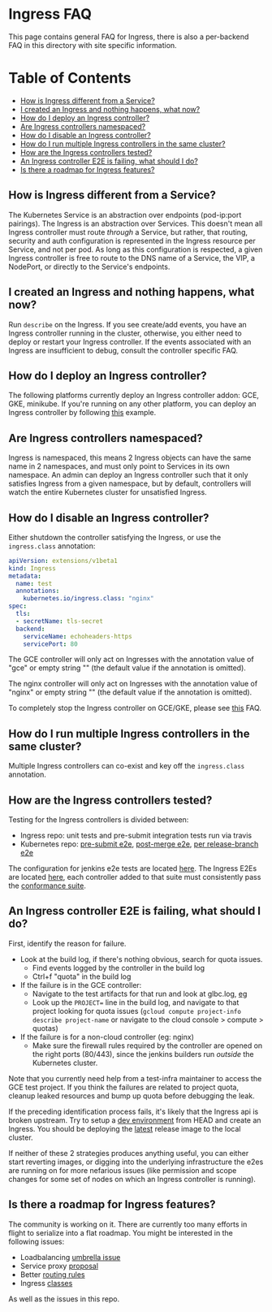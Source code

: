 # Ingress FAQ

This page contains general FAQ for Ingress, there is also a per-backend FAQ
in this directory with site specific information.

Table of Contents
=================

* [How is Ingress different from a Service?](#how-is-ingress-different-from-a-service)
* [I created an Ingress and nothing happens, what now?](#i-created-an-ingress-and-nothing-happens-what-now)
* [How do I deploy an Ingress controller?](#how-do-i-deploy-an-ingress-controller)
* [Are Ingress controllers namespaced?](#are-ingress-controllers-namespaced)
* [How do I disable an Ingress controller?](#how-do-i-disable-an-ingress-controller)
* [How do I run multiple Ingress controllers in the same cluster?](#how-do-i-run-multiple-ingress-controllers-in-the-same-cluster)
* [How are the Ingress controllers tested?](#how-are-the-ingress-controllers-tested)
* [An Ingress controller E2E is failing, what should I do?](#an-ingress-controller-e2e-is-failing-what-should-i-do)
* [Is there a roadmap for Ingress features?](#is-there-a-roadmap-for-ingress-features)

## How is Ingress different from a Service?

The Kubernetes Service is an abstraction over endpoints (pod-ip:port pairings).
The Ingress is an abstraction over Services. This doesn't mean all Ingress
controller must route *through* a Service, but rather, that routing, security
and auth configuration is represented in the Ingress resource per Service, and
not per pod. As long as this configuration is respected, a given Ingress
controller is free to route to the DNS name of a Service, the VIP, a NodePort,
or directly to the Service's endpoints.

## I created an Ingress and nothing happens, what now?

Run `describe` on the Ingress. If you see create/add events, you have an Ingress
controller running in the cluster, otherwise, you either need to deploy or
restart your Ingress controller. If the events associated with an Ingress are
insufficient to debug, consult the controller specific FAQ.

## How do I deploy an Ingress controller?

The following platforms currently deploy an Ingress controller addon: GCE, GKE,
minikube. If you're running on any other platform, you can deploy an Ingress
controller by following [this](/docs/deploy) example.

## Are Ingress controllers namespaced?

Ingress is namespaced, this means 2 Ingress objects can have the same name in 2
namespaces, and must only point to Services in its own namespace. An admin can
deploy an Ingress controller such that it only satisfies Ingress from a given
namespace, but by default, controllers will watch the entire Kubernetes cluster
for unsatisfied Ingress.

## How do I disable an Ingress controller?

Either shutdown the controller satisfying the Ingress, or use the
`ingress.class` annotation:

```yaml
apiVersion: extensions/v1beta1
kind: Ingress
metadata:
  name: test
  annotations:
    kubernetes.io/ingress.class: "nginx"
spec:
  tls:
  - secretName: tls-secret
  backend:
    serviceName: echoheaders-https
    servicePort: 80
```

The GCE controller will only act on Ingresses with the annotation value of "gce" or empty string "" (the default value if the annotation is omitted).

The nginx controller will only act on Ingresses with the annotation value of "nginx" or empty string "" (the default value if the annotation is omitted).

To completely stop the Ingress controller on GCE/GKE, please see [this](gce.md#how-do-i-disable-the-gce-ingress-controller) FAQ.

## How do I run multiple Ingress controllers in the same cluster?

Multiple Ingress controllers can co-exist and key off the `ingress.class` annotation.

## How are the Ingress controllers tested?

Testing for the Ingress controllers is divided between:
* Ingress repo: unit tests and pre-submit integration tests run via travis
* Kubernetes repo: [pre-submit e2e](https://k8s-testgrid.appspot.com/google-gce#gce&include-filter-by-regex=Loadbalancing),
  [post-merge e2e](https://k8s-testgrid.appspot.com/google-gce#gci-gce-ingress),
  [per release-branch e2e](https://k8s-testgrid.appspot.com/google-gce#gci-gce-ingress-1.5)

The configuration for jenkins e2e tests are located [here](https://github.com/kubernetes/test-infra).
The Ingress E2Es are located [here](https://github.com/kubernetes/kubernetes/blob/master/test/e2e/network/ingress.go),
each controller added to that suite must consistently pass the [conformance suite](https://github.com/kubernetes/kubernetes/blob/master/test/e2e/framework/ingress/ingress_utils.go#L208).

## An Ingress controller E2E is failing, what should I do?

First, identify the reason for failure.

* Look at the build log, if there's nothing obvious, search for quota issues.
  * Find events logged by the controller in the build log
  * Ctrl+f "quota" in the build log
* If the failure is in the GCE controller:
  * Navigate to the test artifacts for that run and look at glbc.log, [eg](http://gcsweb.k8s.io/gcs/kubernetes-jenkins/logs/ci-kubernetes-e2e-gci-gce-ingress-release-1.5/1234/artifacts/bootstrap-e2e-master/)
  * Look up the `PROJECT=` line in the build log, and navigate to that project
    looking for quota issues (`gcloud compute project-info describe project-name`
    or navigate to the cloud console > compute > quotas)
* If the failure is for a non-cloud controller (eg: nginx)
  * Make sure the firewall rules required by the controller are opened on the
    right ports (80/443), since the jenkins builders run *outside* the
    Kubernetes cluster.

Note that you currently need help from a test-infra maintainer to access the GCE
test project. If you think the failures are related to project quota, cleanup
leaked resources and bump up quota before debugging the leak.

If the preceding identification process fails, it's likely that the Ingress api
is broken upstream. Try to setup a [dev environment](/docs/dev/setup-cluster.md) from
HEAD and create an Ingress. You should be deploying the [latest](https://github.com/kubernetes/ingress/releases)
release image to the local cluster.

If neither of these 2 strategies produces anything useful, you can either start
reverting images, or digging into the underlying infrastructure the e2es are
running on for more nefarious issues (like permission and scope changes for
some set of nodes on which an Ingress controller is running).

## Is there a roadmap for Ingress features?

The community is working on it. There are currently too many efforts in flight
to serialize into a flat roadmap. You might be interested in the following issues:
* Loadbalancing [umbrella issue](https://github.com/kubernetes/kubernetes/issues/24145)
* Service proxy [proposal](https://groups.google.com/forum/#!topic/kubernetes-sig-network/weni52UMrI8)
* Better [routing rules](https://github.com/kubernetes/kubernetes/issues/28443)
* Ingress [classes](https://github.com/kubernetes/kubernetes/issues/30151)

As well as the issues in this repo.

